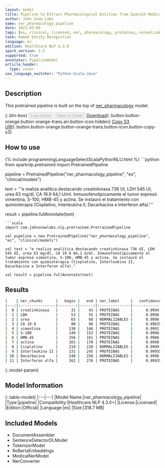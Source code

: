 ```yaml
---
layout: model
title: Pipeline to Extract Pharmacological Entities from Spanish Medical Texts
author: John Snow Labs
name: ner_pharmacology_pipeline
date: 2023-03-09
tags: [es, clinical, licensed, ner, pharmacology, proteinas, normalizables]
task: Named Entity Recognition
language: es
edition: Healthcare NLP 4.3.0
spark_version: 3.2
supported: true
annotator: PipelineModel
article_header:
  type: cover
use_language_switcher: "Python-Scala-Java"
---
```


## Description

This pretrained pipeline is built on the top of [ner_pharmacology](https://nlp.johnsnowlabs.com/2022/08/13/ner_pharmacology_es_3_0.html) model.

{:.btn-box}
<button class="button button-orange" disabled>Live Demo</button>
<button class="button button-orange" disabled>Open in Colab</button>
[Download](https://s3.amazonaws.com/auxdata.johnsnowlabs.com/clinical/models/ner_pharmacology_pipeline_es_4.3.0_3.2_1678358547733.zip){:.button.button-orange.button-orange-trans.arr.button-icon.hidden}
[Copy S3 URI](s3://auxdata.johnsnowlabs.com/clinical/models/ner_pharmacology_pipeline_es_4.3.0_3.2_1678358547733.zip){:.button.button-orange.button-orange-trans.button-icon.button-copy-s3}

## How to use



<div class="tabs-box" markdown="1">
{% include programmingLanguageSelectScalaPythonNLU.html %}
```python
from sparknlp.pretrained import PretrainedPipeline

pipeline = PretrainedPipeline("ner_pharmacology_pipeline", "es", "clinical/models")

text = '''e realiza analítica destacando creatinkinasa 736 UI, LDH 545 UI, urea 63 mg/dl, CA 19.9 64,1 U/ml. Inmunofenotípicamente el tumor expresó vimentina, S-100, HMB-45 y actina. Se instauró el tratamiento con quimioterapia (Cisplatino, Interleukina II, Dacarbacina e Interferon alfa).'''

result = pipeline.fullAnnotate(text)
```
```scala
import com.johnsnowlabs.nlp.pretrained.PretrainedPipeline

val pipeline = new PretrainedPipeline("ner_pharmacology_pipeline", "es", "clinical/models")

val text = "e realiza analítica destacando creatinkinasa 736 UI, LDH 545 UI, urea 63 mg/dl, CA 19.9 64,1 U/ml. Inmunofenotípicamente el tumor expresó vimentina, S-100, HMB-45 y actina. Se instauró el tratamiento con quimioterapia (Cisplatino, Interleukina II, Dacarbacina e Interferon alfa)."

val result = pipeline.fullAnnotate(text)
```
</div>

## Results

```bash
|    | ner_chunks      |   begin |   end | ner_label     |   confidence |
|---:|:----------------|--------:|------:|:--------------|-------------:|
|  0 | creatinkinasa   |      31 |    43 | PROTEINAS     |      0.9994  |
|  1 | LDH             |      53 |    55 | PROTEINAS     |      0.9996  |
|  2 | urea            |      65 |    68 | NORMALIZABLES |      0.9996  |
|  3 | CA 19.9         |      80 |    86 | PROTEINAS     |      0.99835 |
|  4 | vimentina       |     138 |   146 | PROTEINAS     |      0.9991  |
|  5 | S-100           |     149 |   153 | PROTEINAS     |      0.9996  |
|  6 | HMB-45          |     156 |   161 | PROTEINAS     |      0.9986  |
|  7 | actina          |     165 |   170 | PROTEINAS     |      0.9998  |
|  8 | Cisplatino      |     219 |   228 | NORMALIZABLES |      0.9999  |
|  9 | Interleukina II |     231 |   245 | PROTEINAS     |      0.99955 |
| 10 | Dacarbacina     |     248 |   258 | NORMALIZABLES |      0.9996  |
| 11 | Interferon alfa |     262 |   276 | PROTEINAS     |      0.99935 |
```

{:.model-param}
## Model Information

{:.table-model}
|---|---|
|Model Name:|ner_pharmacology_pipeline|
|Type:|pipeline|
|Compatibility:|Healthcare NLP 4.3.0+|
|License:|Licensed|
|Edition:|Official|
|Language:|es|
|Size:|318.7 MB|

## Included Models

- DocumentAssembler
- SentenceDetectorDLModel
- TokenizerModel
- RoBertaEmbeddings
- MedicalNerModel
- NerConverter